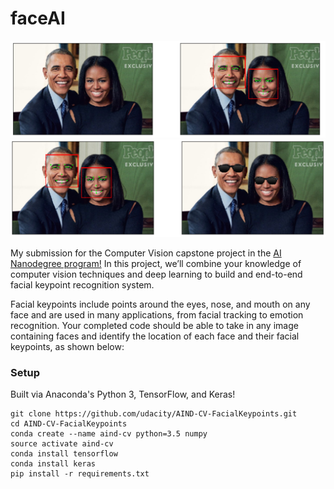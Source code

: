 # faceAI

![image1](obamas_keypoints.png)
![image2](obamas_shades.png)

My submission for the Computer Vision capstone project in the [AI Nanodegree program!](https://www.udacity.com/ai) In this project, we’ll combine your knowledge of computer vision techniques and deep learning to build and end-to-end facial keypoint recognition system. 

Facial keypoints include points around the eyes, nose, and mouth on any face and are used in many applications, from facial tracking to emotion recognition. Your completed code should be able to take in any image containing faces and identify the location of each face and their facial keypoints, as shown below:


### Setup

Built via Anaconda's Python 3, TensorFlow, and Keras!

```
git clone https://github.com/udacity/AIND-CV-FacialKeypoints.git
cd AIND-CV-FacialKeypoints
conda create --name aind-cv python=3.5 numpy
source activate aind-cv
conda install tensorflow
conda install keras
pip install -r requirements.txt
```

